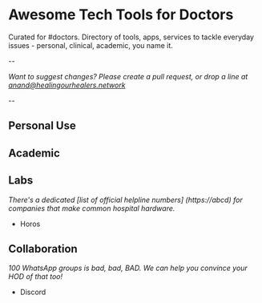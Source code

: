 # Awesome Tech Tools for Doctors

Curated for #doctors. Directory of tools, apps, services to tackle everyday issues - personal, clinical, academic, you name it.

--

*Want to suggest changes? Please create a pull request, or drop a line at anand@healingourhealers.network*

--

## Personal Use
## Academic
## Labs
*There's a dedicated [list of official helpline numbers] (https://abcd) for companies that make common hospital hardware.*
- Horos
## Collaboration
*100 WhatsApp groups is bad, bad, BAD. We can help you convince your HOD of that too!*
- Discord
##
